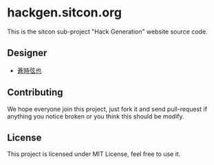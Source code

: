 hackgen.sitcon.org
===

This is the sitcon sub-project "Hack Generation" website source code.

Designer
---

* [蒼時弦也](https://github.com/elct9620)

Contributing
---

We hope everyone join this project, just fork it and send pull-request if anything you notice broken or you think this should be modify.

License
---

This project is licensed under MIT License, feel free to use it.

